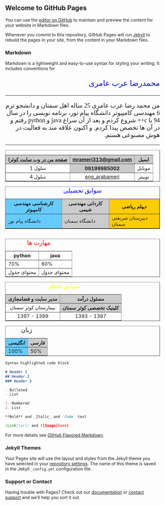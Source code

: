 ## Welcome to GitHub Pages

You can use the [editor on GitHub](https://github.com/mohammadrezaarabameri/resume/edit/gh-pages/index.md) to maintain and preview the content for your website in Markdown files.

Whenever you commit to this repository, GitHub Pages will run [Jekyll](https://jekyllrb.com/) to rebuild the pages in your site, from the content in your Markdown files.

### Markdown

Markdown is a lightweight and easy-to-use syntax for styling your writing. It includes conventions for

<p  dir="rtl" align="right" style="color:  blue; font-family: tahoma; font-size: 25px;">محمدرضا عرب عامری</p>
<hr/>
 <p  dir="rtl" align="right" style="font-family: tahoma; font-size: 20px;">من محمد رضا عرب عامری 25 ساله اهل سمنان و دانشجو ترم 6 مهندسی کامپیوتر دانشگاه پیام نور، برنامه نویسی را در سال 94 با c++  شروع کردم و بعد از آن سراغ java و python رفتم و در آن ها تخصص پیدا کردم. و اکنون علاقه مند به فعالیت در هوش مصنوعی هستم.</p>
 <hr/>
 
 <link rel="shortcut icon" href="http://mail.com/favicon.ico" title="mail" />
 
 <table width="400" border="1" cellspacing="2" cellpadding="2" style="text-align:center;" align="center">
<caption style="color:  blue; font-family: tahoma; font-size: 20px;">
</caption>
<tr>
<th bgcolor="#CCCCCC"><a href="https://quera.ir/profile/mrameri313">صفحه من در وب سایت کوئرا</a></th>
<th bgcolor="#CCCCCC"><a href="https://mrameri313@gmail.com">mrameri313@gmail.com</a></th>
<th bgcolor="#CCCCCC">ایمیل</th>
</tr>
<tr>
<td>سلول 1</td>
<th bgcolor="#CCCCCC">09199985002</th>
<td>موبایل</td>
</tr>
<tr>
<td>سلول 4</td>
<td><a href="https://twitter.com/eng_arabameri">eng_arabameri</a></td>
<td>توییتر</td>
</tr>
</table>


<table border="1">
<caption style="color:  blue; font-family: tahoma; font-size: 20px;">
سوابق تحصیلی
</caption>
<colgroup style="background-color:#6CF"></colgroup>
<colgroup style="background-color:#CCC"></colgroup>
<colgroup style="background-color:#FC0;"></colgroup>
<tr>
<th>کارشناسی مهندسی کامپیوتر</th>
<th>کاردانی مهندسی شیمی</th>
<th>دیپلم ریاضی</th>
</tr>
<tr>
<td>دانشگاه پیام نور</td>
<td>دانشگاه سمنان</td>
<td>دبیرستان شریعتی سمنان</td>
</tr>
</table>

<table border="1" align="left">
<caption style="color:  red; font-family: tahoma; font-size: 20px;">
مهارت ها
</caption>
<tr>
<th>python</th>
<th>java</th>
</tr>
<tr>
<td>70%</td>
<td>60%</td>
</tr>
<tr>
<td>محتوای جدول</td>
<td>محتوای جدول</td>
</tr>
</table>

<table width="400" border="1" cellspacing="2" cellpadding="2" style="text-align:center;" align="center">
<caption style="color:  yellow; font-family: tahoma; font-size: 20px;">
 سوابق شغلی
</caption>
<tr>
<th bgcolor="#CCCCCC">مدیر سایت و فضامجازی</th>
<th bgcolor="#CCCCCC">مسئول درآمد</th>
</tr>
<tr>
<td>بیمارستان کوثر سمنان</td>
<th bgcolor="#CCCCCC">کلینیک تخصصی کوثر سمنان</th>
</tr>
<tr>
<td>1397 - 1399</td>
<td>1393 - 1397</td>
</tr>
</table>

<table border="1">
<caption style=" font-family: tahoma; font-size: 20px;">
زبان
</caption>
<colgroup style="background-color:#6CF"></colgroup>
<colgroup style="background-color:#CCC"></colgroup>
<tr>
<th>انگلیسی</th>
<th>فارسی</th>
</tr>
<tr>
<td>100%</td>
<td>50%</td>
</tr>
</table>
 
```markdown
Syntax highlighted code block

# Header 1
## Header 2
### Header 3

- Bulleted
- List

1. Numbered
2. List

**Bold** and _Italic_ and `Code` text

[Link](url) and ![Image](src)
```

For more details see [GitHub Flavored Markdown](https://guides.github.com/features/mastering-markdown/).

### Jekyll Themes

Your Pages site will use the layout and styles from the Jekyll theme you have selected in your [repository settings](https://github.com/mohammadrezaarabameri/resume/settings). The name of this theme is saved in the Jekyll `_config.yml` configuration file.

### Support or Contact

Having trouble with Pages? Check out our [documentation](https://docs.github.com/categories/github-pages-basics/) or [contact support](https://github.com/contact) and we’ll help you sort it out.

